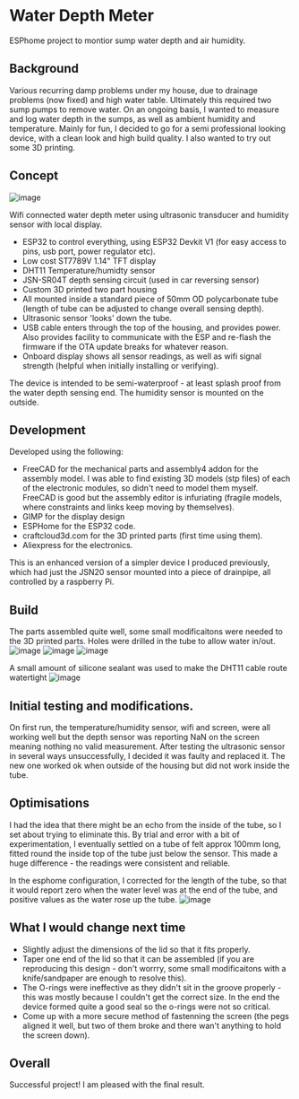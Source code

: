 # Water Depth Meter
ESPhome project to montior sump water depth and air humidity.

## Background
Various recurring damp problems under my house, due to drainage problems (now fixed) and high water table.  Ultimately this required two sump pumps to remove water.
On an ongoing basis, I wanted to measure and log water depth in the sumps, as well as ambient humidity and temperature.  Mainly for fun, I decided to go for a semi professional looking device, with a clean look and high build quality.  I also wanted to try out some 3D printing.

## Concept
![image](https://user-images.githubusercontent.com/17680170/133689217-e998cfe9-9e51-48ec-9eaf-b2c0c8456f52.png)

Wifi connected water depth meter using ultrasonic transducer and humidity sensor with local display.
 - ESP32 to control everything, using ESP32 Devkit V1 (for easy access to pins, usb port, power regulator etc).
 - Low cost ST7789V 1.14" TFT display
 - DHT11 Temperature/humidty sensor
 - JSN-SR04T depth sensing circuit (used in car reversing sensor)
 - Custom 3D printed two part housing
 - All mounted inside a standard piece of 50mm OD polycarbonate tube (length of tube can be adjusted to change overall sensing depth).
 - Ultrasonic sensor 'looks' down the tube.
 - USB cable enters through the top of the housing, and provides power.  Also provides facility to communicate with the ESP and re-flash the firmware if the OTA update breaks for whatever reason.
 - Onboard display shows all sensor readings, as well as wifi signal strength (helpful when initially installing or verifying).

The device is intended to be semi-waterproof - at least splash proof from the water depth sensing end.  The humidity sensor is mounted on the outside.

## Development
Developed using the following:
 - FreeCAD for the mechanical parts and assembly4 addon for the assembly model.  I was able to find existing 3D models (stp files) of each of the electronic modules, so didn't need to model them myself.  FreeCAD is good but the assembly editor is infuriating (fragile models, where constraints and links keep moving by themselves).
 - GIMP for the display design
 - ESPHome for the ESP32 code.
 - craftcloud3d.com for the 3D printed parts (first time using them).
 - Aliexpress for the electronics.
 
This is an enhanced version of a simpler device I produced previously, which had just the JSN20 sensor mounted into a piece of drainpipe, all controlled by a raspberry Pi.

## Build
The parts assembled quite well, some small modificaitons were needed to the 3D printed parts.  Holes were drilled in the tube to allow water in/out.
![image](https://user-images.githubusercontent.com/17680170/133689550-6ed1274e-bd1f-48fc-83d4-1712ba2db530.png)
![image](https://user-images.githubusercontent.com/17680170/133689632-899e34ca-bf16-4ba9-b58a-0ccef6238a78.png)
![image](https://user-images.githubusercontent.com/17680170/133689710-586c3566-b92f-4652-830b-d72e93f1efe9.png)

A small amount of silicone sealant was used to make the DHT11 cable route watertight
![image](https://user-images.githubusercontent.com/17680170/133690171-add86631-1e3b-45a2-b2c8-7b06275f504d.png)


## Initial testing and modifications.
On first run, the temperature/humidity sensor, wifi and screen, were all working well but the depth sensor was reporting NaN on the screen meaning nothing no valid measurement.  After testing the ultrasonic sensor in several ways unsuccessfully, I decided it was faulty and replaced it.  The new one worked ok when outside of the housing but did not work inside the tube.

## Optimisations
I had the idea that there might be an echo from the inside of the tube, so I set about trying to eliminate this.  By trial and error with a bit of experimentation, I eventually settled on a tube of felt approx 100mm long, fitted round the inside top of the tube just below the sensor.  This made a huge difference - the readings were consistent and reliable.

In the esphome configuration, I corrected for the length of the tube, so that it would report zero when the water level was at the end of the tube, and positive values as the water rose up the tube.
![image](https://user-images.githubusercontent.com/17680170/133690247-a0712b80-1677-4d61-aa93-31492c256fc4.png)

## What I would change next time
 - Slightly adjust the dimensions of the lid so that it fits properly.
 - Taper one end of the lid so that it can be assembled (if you are reproducing this design - don't worrry, some small modificaitons with a knife/sandpaper are enough to resolve this).
 - The O-rings were ineffective as they didn't sit in the groove properly - this was mostly because I couldn't get the correct size.  In the end the device formed quite a good seal so the o-rings were not so critical.
 - Come up with a more secure method of fastenning the screen (the pegs aligned it well, but two of them broke and there wan't anything to hold the screen down).

## Overall 

Successful project!  I am pleased with the final result.
